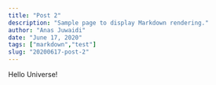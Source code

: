 ```yaml
---
title: "Post 2"
description: "Sample page to display Markdown rendering."
author: "Anas Juwaidi"
date: "June 17, 2020"
tags: ["markdown","test"]
slug: "20200617-post-2"
---
```


Hello Universe!


